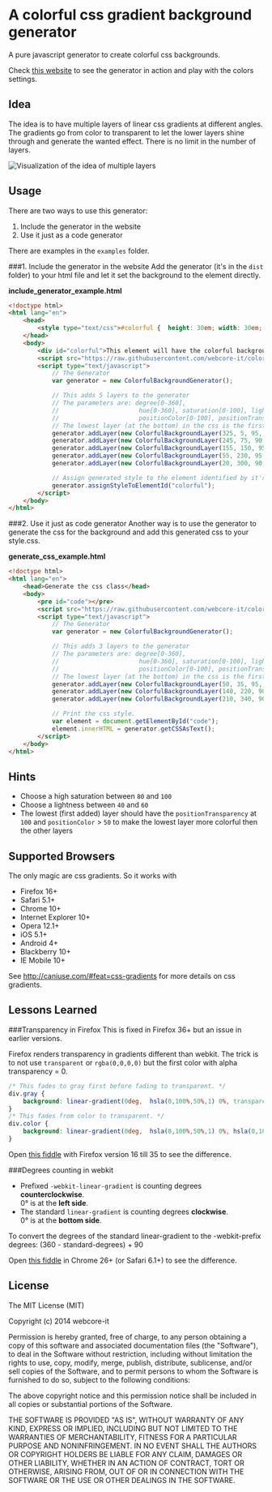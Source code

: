 A colorful css gradient background generator
============================================

A pure javascript generator to create colorful css backgrounds.

Check [this website](http://www.webcore-it.com/colorful-background) to see the generator in action and play with the colors settings.


Idea 
----
The idea is to have multiple layers of linear css gradients at different angles. The gradients go from color to transparent to let the lower layers shine through and generate the wanted effect. There is no limit in the number of layers.


![Visualization of the idea of multiple layers](https://raw.githubusercontent.com/webcore-it/colorful-background-css-generator/master/doc/colorful-background-idea.png "Visualization of the idea of multiple layers")

Usage
-----
There are two ways to use this generator:

1. Include the generator in the website
2. Use it just as a code generator

There are examples in the `examples` folder.

###1. Include the generator in the website
Add the generator (it's in the `dist` folder) to your html file and let it set the background to the element directly.

**include_generator_example.html**
```html
<!doctype html>
<html lang="en">
    <head>
        <style type="text/css">#colorful {  height: 30em; width: 30em; padding: 1em; }</style>
    </head>
    <body>
        <div id="colorful">This element will have the colorful background.</div>
        <script src="https://raw.githubusercontent.com/webcore-it/colorful-background-css-generator/master/dist/colorful-background-css-generator.min.js" type="text/javascript"></script>
        <script type="text/javascript">
            // The Generator
            var generator = new ColorfulBackgroundGenerator();

            // This adds 5 layers to the generator
            // The parameters are: degree[0-360], 
            //                      hue[0-360], saturation[0-100], lightness[0-100], 
            //                      positionColor[0-100], positionTransparency[0-100]
            // The lowest layer (at the bottom) in the css is the first added layer.
            generator.addLayer(new ColorfulBackgroundLayer(325, 5, 95, 55, 100)); // bottom layer
            generator.addLayer(new ColorfulBackgroundLayer(245, 75, 90, 70, 30, 80));
            generator.addLayer(new ColorfulBackgroundLayer(155, 150, 95, 70, 10, 80));
            generator.addLayer(new ColorfulBackgroundLayer(55, 230, 95, 65, 0, 70));
            generator.addLayer(new ColorfulBackgroundLayer(20, 300, 90, 65, 0, 55)); // top layer

            // Assign generated style to the element identified by it's id
            generator.assignStyleToElementId("colorful");
        </script>
    </body>
</html> 
```

###2. Use it just as code generator
Another way is to use the generator to generate the css for the background and add this generated css to your style.css. 

**generate_css_example.html**
```html
<!doctype html>
<html lang="en">
    <head>Generate the css class</head>
    <body>
        <pre id="code"></pre>
        <script src="https://raw.githubusercontent.com/webcore-it/colorful-background-css-generator/master/dist/colorful-background-css-generator.min.js" type="text/javascript"></script>
        <script type="text/javascript">
            // The Generator
            var generator = new ColorfulBackgroundGenerator();

            // This adds 3 layers to the generator
            // The parameters are: degree[0-360], 
            //                      hue[0-360], saturation[0-100], lightness[0-100], 
            //                      positionColor[0-100], positionTransparency[0-100]
            // The lowest layer (at the bottom) in the css is the first added layer.
            generator.addLayer(new ColorfulBackgroundLayer(50, 35, 95, 45, 100)); // bottom layer
            generator.addLayer(new ColorfulBackgroundLayer(140, 220, 90, 70, 30, 80));
            generator.addLayer(new ColorfulBackgroundLayer(210, 340, 90, 65, 10, 55)); // top layer

            // Print the css style.
            var element = document.getElementById("code");
            element.innerHTML = generator.getCSSAsText();
        </script>
    </body>
</html>
```


Hints
-----
* Choose a high saturation between `80` and `100` 
* Choose a lightness between `40` and `60`
* The lowest (first added) layer should have the `positionTransparency` at `100` and `positionColor` > `50` to make the lowest layer more colorful then the other layers

Supported Browsers
------------------
The only magic are css gradients. So it works with
* Firefox 16+
* Safari 5.1+
* Chrome 10+
* Internet Explorer 10+
* Opera 12.1+
* iOS 5.1+
* Android 4+
* Blackberry 10+
* IE Mobile 10+

See http://caniuse.com/#feat=css-gradients for more details on css gradients.

Lessons Learned
--------------
###Transparency in Firefox
This is fixed in Firefox 36+ but an issue in earlier versions.

Firefox renders transparency in gradients different than webkit. The trick is to not use `transparent` or `rgba(0,0,0,0)` but the first color with alpha transparency = 0. 
```css
/* This fades to gray first before fading to transparent. */
div.gray {
    background: linear-gradient(0deg,  hsla(0,100%,50%,1) 0%, transparent 100%);
}
/* This fades from color to transparent. */
div.color {
    background: linear-gradient(0deg,  hsla(0,100%,50%,1) 0%, hsla(0,100%,50%,0) 100%);
}
```
Open [this fiddle](http://jsfiddle.net/WebCore_IT/v1gnw2wc/) with Firefox version 16 till 35 to see the difference.


###Degrees counting in webkit
* Prefixed `-webkit-linear-gradient` is counting degrees **counterclockwise**.<br>
0° is at the **left side**.
* The standard `linear-gradient` is counting degrees **clockwise**.<br>
0° is at the **bottom side**.

To convert the degrees of the standard linear-gradient to the -webkit-prefix degrees: (360 - standard-degrees) + 90

Open [this fiddle](http://jsfiddle.net/WebCore_IT/666datts/) in Chrome 26+ (or Safari 6.1+) to see the difference.


License
-----
The MIT License (MIT)

Copyright (c) 2014 webcore-it

Permission is hereby granted, free of charge, to any person obtaining a copy
of this software and associated documentation files (the "Software"), to deal
in the Software without restriction, including without limitation the rights
to use, copy, modify, merge, publish, distribute, sublicense, and/or sell
copies of the Software, and to permit persons to whom the Software is
furnished to do so, subject to the following conditions:

The above copyright notice and this permission notice shall be included in all
copies or substantial portions of the Software.

THE SOFTWARE IS PROVIDED "AS IS", WITHOUT WARRANTY OF ANY KIND, EXPRESS OR
IMPLIED, INCLUDING BUT NOT LIMITED TO THE WARRANTIES OF MERCHANTABILITY,
FITNESS FOR A PARTICULAR PURPOSE AND NONINFRINGEMENT. IN NO EVENT SHALL THE
AUTHORS OR COPYRIGHT HOLDERS BE LIABLE FOR ANY CLAIM, DAMAGES OR OTHER
LIABILITY, WHETHER IN AN ACTION OF CONTRACT, TORT OR OTHERWISE, ARISING FROM,
OUT OF OR IN CONNECTION WITH THE SOFTWARE OR THE USE OR OTHER DEALINGS IN THE
SOFTWARE.
